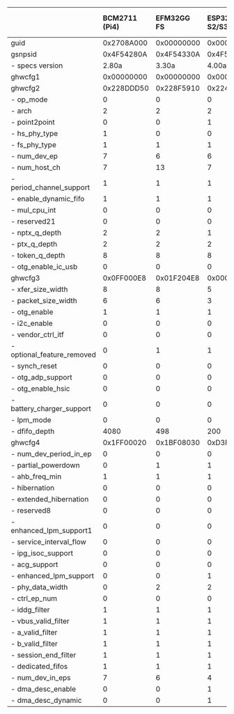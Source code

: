 |                            | BCM2711 (Pi4)   | EFM32GG FS   | ESP32-S2/S3   | STM32F 407/411/429 FS   | STM32F 407/429 HS   | STM32F 412/767 FS   | STM32F723 FS   | STM32F723 HS   | STM32H743 HS   | STM32L476 FS   | STM32U5A5 HS   | GD32VF103 FS   | XMC4500    |
|:---------------------------|:----------------|:-------------|:--------------|:------------------------|:--------------------|:--------------------|:---------------|:---------------|:---------------|:---------------|:---------------|:---------------|:-----------|
| guid                       | 0x2708A000      | 0x00000000   | 0x00000000    | 0x00001200              | 0x00001100          | 0x00002000          | 0x00003000     | 0x00003100     | 0x00002300     | 0x00002000     | 0x00005000     | 0x00001000     | 0x00AEC000 |
| gsnpsid                    | 0x4F54280A      | 0x4F54330A   | 0x4F54400A    | 0x4F54281A              | 0x4F54281A          | 0x4F54320A          | 0x4F54330A     | 0x4F54330A     | 0x4F54330A     | 0x4F54310A     | 0x4F54411A     | 0x00000000     | 0x4F54292A |
| - specs version            | 2.80a           | 3.30a        | 4.00a         | 2.81a                   | 2.81a               | 3.20a               | 3.30a          | 3.30a          | 3.30a          | 3.10a          | 4.11a          | 0.00W          | 2.92a      |
| ghwcfg1                    | 0x00000000      | 0x00000000   | 0x00000000    | 0x00000000              | 0x00000000          | 0x00000000          | 0x00000000     | 0x00000000     | 0x00000000     | 0x00000000     | 0x00000000     | 0x00000000     | 0x00000000 |
| ghwcfg2                    | 0x228DDD50      | 0x228F5910   | 0x224DD930    | 0x229DCD20              | 0x229ED590          | 0x229ED520          | 0x229ED520     | 0x229FE1D0     | 0x229FE190     | 0x229ED520     | 0x228FE052     | 0x00000000     | 0x228F5930 |
| - op_mode                  | 0               | 0            | 0             | 0                       | 0                   | 0                   | 0              | 0              | 0              | 0              | 2              | 0              | 0          |
| - arch                     | 2               | 2            | 2             | 0                       | 2                   | 0                   | 0              | 2              | 2              | 0              | 2              | 0              | 2          |
| - point2point              | 0               | 0            | 1             | 1                       | 0                   | 1                   | 1              | 0              | 0              | 1              | 0              | 0              | 1          |
| - hs_phy_type              | 1               | 0            | 0             | 0                       | 2                   | 0                   | 0              | 3              | 2              | 0              | 1              | 0              | 0          |
| - fs_phy_type              | 1               | 1            | 1             | 1                       | 1                   | 1                   | 1              | 1              | 1              | 1              | 0              | 0              | 1          |
| - num_dev_ep               | 7               | 6            | 6             | 3                       | 5                   | 5                   | 5              | 8              | 8              | 5              | 8              | 0              | 6          |
| - num_host_ch              | 7               | 13           | 7             | 7                       | 11                  | 11                  | 11             | 15             | 15             | 11             | 15             | 0              | 13         |
| - period_channel_support   | 1               | 1            | 1             | 1                       | 1                   | 1                   | 1              | 1              | 1              | 1              | 1              | 0              | 1          |
| - enable_dynamic_fifo      | 1               | 1            | 1             | 1                       | 1                   | 1                   | 1              | 1              | 1              | 1              | 1              | 0              | 1          |
| - mul_cpu_int              | 0               | 0            | 0             | 1                       | 1                   | 1                   | 1              | 1              | 1              | 1              | 0              | 0              | 0          |
| - reserved21               | 0               | 0            | 0             | 0                       | 0                   | 0                   | 0              | 0              | 0              | 0              | 0              | 0              | 0          |
| - nptx_q_depth             | 2               | 2            | 1             | 2                       | 2                   | 2                   | 2              | 2              | 2              | 2              | 2              | 0              | 2          |
| - ptx_q_depth              | 2               | 2            | 2             | 2                       | 2                   | 2                   | 2              | 2              | 2              | 2              | 2              | 0              | 2          |
| - token_q_depth            | 8               | 8            | 8             | 8                       | 8                   | 8                   | 8              | 8              | 8              | 8              | 8              | 0              | 8          |
| - otg_enable_ic_usb        | 0               | 0            | 0             | 0                       | 0                   | 0                   | 0              | 0              | 0              | 0              | 0              | 0              | 0          |
| ghwcfg3                    | 0x0FF000E8      | 0x01F204E8   | 0x00C804B5    | 0x020001E8              | 0x03F403E8          | 0x0200D1E8          | 0x0200D1E8     | 0x03EED2E8     | 0x03B8D2E8     | 0x0200D1E8     | 0x03B882E8     | 0x00000000     | 0x027A01E5 |
| - xfer_size_width          | 8               | 8            | 5             | 8                       | 8                   | 8                   | 8              | 8              | 8              | 8              | 8              | 0              | 5          |
| - packet_size_width        | 6               | 6            | 3             | 6                       | 6                   | 6                   | 6              | 6              | 6              | 6              | 6              | 0              | 6          |
| - otg_enable               | 1               | 1            | 1             | 1                       | 1                   | 1                   | 1              | 1              | 1              | 1              | 1              | 0              | 1          |
| - i2c_enable               | 0               | 0            | 0             | 1                       | 1                   | 1                   | 1              | 0              | 0              | 1              | 0              | 0              | 1          |
| - vendor_ctrl_itf          | 0               | 0            | 0             | 0                       | 1                   | 0                   | 0              | 1              | 1              | 0              | 1              | 0              | 0          |
| - optional_feature_removed | 0               | 1            | 1             | 0                       | 0                   | 0                   | 0              | 0              | 0              | 0              | 0              | 0              | 0          |
| - synch_reset              | 0               | 0            | 0             | 0                       | 0                   | 0                   | 0              | 0              | 0              | 0              | 0              | 0              | 0          |
| - otg_adp_support          | 0               | 0            | 0             | 0                       | 0                   | 1                   | 1              | 1              | 1              | 1              | 0              | 0              | 0          |
| - otg_enable_hsic          | 0               | 0            | 0             | 0                       | 0                   | 0                   | 0              | 0              | 0              | 0              | 0              | 0              | 0          |
| - battery_charger_support  | 0               | 0            | 0             | 0                       | 0                   | 1                   | 1              | 1              | 1              | 1              | 0              | 0              | 0          |
| - lpm_mode                 | 0               | 0            | 0             | 0                       | 0                   | 1                   | 1              | 1              | 1              | 1              | 1              | 0              | 0          |
| - dfifo_depth              | 4080            | 498          | 200           | 512                     | 1012                | 512                 | 512            | 1006           | 952            | 512            | 952            | 0              | 634        |
| ghwcfg4                    | 0x1FF00020      | 0x1BF08030   | 0xD3F0A030    | 0x0FF08030              | 0x17F00030          | 0x17F08030          | 0x17F08030     | 0x23F00030     | 0xE3F00030     | 0x17F08030     | 0xE2103E30     | 0x00000000     | 0xDBF08030 |
| - num_dev_period_in_ep     | 0               | 0            | 0             | 0                       | 0                   | 0                   | 0              | 0              | 0              | 0              | 0              | 0              | 0          |
| - partial_powerdown        | 0               | 1            | 1             | 1                       | 1                   | 1                   | 1              | 1              | 1              | 1              | 1              | 0              | 1          |
| - ahb_freq_min             | 1               | 1            | 1             | 1                       | 1                   | 1                   | 1              | 1              | 1              | 1              | 1              | 0              | 1          |
| - hibernation              | 0               | 0            | 0             | 0                       | 0                   | 0                   | 0              | 0              | 0              | 0              | 0              | 0              | 0          |
| - extended_hibernation     | 0               | 0            | 0             | 0                       | 0                   | 0                   | 0              | 0              | 0              | 0              | 0              | 0              | 0          |
| - reserved8                | 0               | 0            | 0             | 0                       | 0                   | 0                   | 0              | 0              | 0              | 0              | 0              | 0              | 0          |
| - enhanced_lpm_support1    | 0               | 0            | 0             | 0                       | 0                   | 0                   | 0              | 0              | 0              | 0              | 1              | 0              | 0          |
| - service_interval_flow    | 0               | 0            | 0             | 0                       | 0                   | 0                   | 0              | 0              | 0              | 0              | 1              | 0              | 0          |
| - ipg_isoc_support         | 0               | 0            | 0             | 0                       | 0                   | 0                   | 0              | 0              | 0              | 0              | 1              | 0              | 0          |
| - acg_support              | 0               | 0            | 0             | 0                       | 0                   | 0                   | 0              | 0              | 0              | 0              | 1              | 0              | 0          |
| - enhanced_lpm_support     | 0               | 0            | 1             | 0                       | 0                   | 0                   | 0              | 0              | 0              | 0              | 1              | 0              | 0          |
| - phy_data_width           | 0               | 2            | 2             | 2                       | 0                   | 2                   | 2              | 0              | 0              | 2              | 0              | 0              | 2          |
| - ctrl_ep_num              | 0               | 0            | 0             | 0                       | 0                   | 0                   | 0              | 0              | 0              | 0              | 0              | 0              | 0          |
| - iddg_filter              | 1               | 1            | 1             | 1                       | 1                   | 1                   | 1              | 1              | 1              | 1              | 1              | 0              | 1          |
| - vbus_valid_filter        | 1               | 1            | 1             | 1                       | 1                   | 1                   | 1              | 1              | 1              | 1              | 0              | 0              | 1          |
| - a_valid_filter           | 1               | 1            | 1             | 1                       | 1                   | 1                   | 1              | 1              | 1              | 1              | 0              | 0              | 1          |
| - b_valid_filter           | 1               | 1            | 1             | 1                       | 1                   | 1                   | 1              | 1              | 1              | 1              | 0              | 0              | 1          |
| - session_end_filter       | 1               | 1            | 1             | 1                       | 1                   | 1                   | 1              | 1              | 1              | 1              | 0              | 0              | 1          |
| - dedicated_fifos          | 1               | 1            | 1             | 1                       | 1                   | 1                   | 1              | 1              | 1              | 1              | 1              | 0              | 1          |
| - num_dev_in_eps           | 7               | 6            | 4             | 3                       | 5                   | 5                   | 5              | 8              | 8              | 5              | 8              | 0              | 6          |
| - dma_desc_enable          | 0               | 0            | 1             | 0                       | 0                   | 0                   | 0              | 0              | 1              | 0              | 1              | 0              | 1          |
| - dma_desc_dynamic         | 0               | 0            | 1             | 0                       | 0                   | 0                   | 0              | 0              | 1              | 0              | 1              | 0              | 1          |
